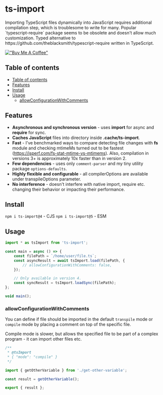 <p align="center">
    <h1>ts-import</h1>
    <div>Importing TypeScript files dynamically into JavaScript requires additional compilation step, which is troublesome to write for many. Popular `typescript-require` package seems to be obsolete and doesn't allow much customization. Typed alternative to https://github.com/theblacksmith/typescript-require written in TypeScript.</div>
</p>

[!["Buy Me A Coffee"](https://www.buymeacoffee.com/assets/img/custom_images/orange_img.png)](https://www.buymeacoffee.com/radarsu)

## Table of contents

- [Table of contents](#table-of-contents)
- [Features](#features)
- [Install](#install)
- [Usage](#usage)
  - [allowConfigurationWithComments](#allowconfigurationwithcomments)

## Features

-   **Asynchronous and synchronous version** - uses **import** for async and **require** for sync.
-   **Caches JavaScript** files into directory inside **.cache/ts-import**.
-   **Fast** - I've benchmarked ways to compare detecting file changes with **fs** module and checking mtimeMs turned out to be fastest (https://jsperf.com/fs-stat-mtime-vs-mtimems). Also, compilation in versions 3+ is approximately 10x faster than in version 2.
-   **Few dependencies** - uses only `comment-parser` and my tiny utility package `options-defaults`.
-   **Highly flexible and configurable** - all compilerOptions are available under transpileOptions parameter.
-   **No interference** - doesn't interfere with native import, require etc. changing their behavior or impacting their performance.

## Install

`npm i ts-import@4` - CJS
`npm i ts-import@5` - ESM

## Usage

```ts
import * as tsImport from 'ts-import';

const main = async () => {
    const filePath = `/home/user/file.ts`;
    const asyncResult = await tsImport.load(filePath, {
        // allowConfigurationWithComments: false,
    });

    // Only available in version 4.
    const syncResult = tsImport.loadSync(filePath);
};

void main();
```

### allowConfigurationWithComments

You can define if file should be imported in the default `transpile` mode or `compile` mode by placing a comment on top of the specific file.

Compile mode is slower, but allows the specified file to be part of a complex program - it can import other files etc.

```ts
/**
 * @tsImport
 * { "mode": "compile" }
 */

import { getOtherVariable } from './get-other-variable';

const result = getOtherVariable();

export { result };
```